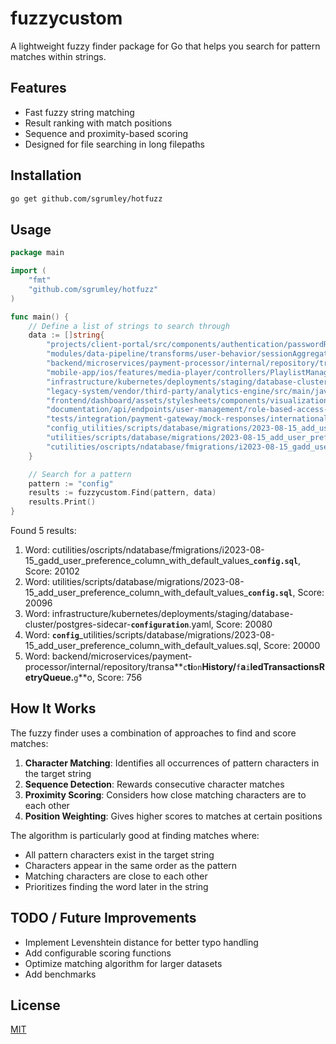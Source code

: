 # fuzzycustom

A lightweight fuzzy finder package for Go that helps you search for pattern matches within strings.

## Features

- Fast fuzzy string matching
- Result ranking with match positions
- Sequence and proximity-based scoring
- Designed for file searching in long filepaths

## Installation

```bash
go get github.com/sgrumley/hotfuzz
```

## Usage

```go
package main

import (
	"fmt"
	"github.com/sgrumley/hotfuzz"
)

func main() {
	// Define a list of strings to search through
	data := []string{
		"projects/client-portal/src/components/authentication/passwordReset/PasswordResetConfirmation.jsx",
		"modules/data-pipeline/transforms/user-behavior/sessionAggregation/dailyActiveUsersCalculator.py",
		"backend/microservices/payment-processor/internal/repository/transactionHistory/failedTransactionsRetryQueue.go",
		"mobile-app/ios/features/media-player/controllers/PlaylistManagementViewController.swift",
		"infrastructure/kubernetes/deployments/staging/database-cluster/postgres-sidecar-configuration.yaml",
		"legacy-system/vendor/third-party/analytics-engine/src/main/java/com/example/reporting/WeeklyUserActivityReportGenerator.java",
		"frontend/dashboard/assets/stylesheets/components/visualization/interactive-charts/heatMapColorPalette.scss",
		"documentation/api/endpoints/user-management/role-based-access-control/permissionMatrixDefinition.md",
		"tests/integration/payment-gateway/mock-responses/international-transactions/currency-conversion-with-fees.json",
		"config_utilities/scripts/database/migrations/2023-08-15_add_user_preference_column_with_default_values.sql",
		"utilities/scripts/database/migrations/2023-08-15_add_user_preference_column_with_default_values_config.sql",
		"cutilities/oscripts/ndatabase/fmigrations/i2023-08-15_gadd_user_preference_column_with_default_values_config.sql",
	}

	// Search for a pattern
	pattern := "config"
	results := fuzzycustom.Find(pattern, data)
    results.Print()
}

```
Found 5 results:
1. Word: cutilities/oscripts/ndatabase/fmigrations/i2023-08-15_gadd_user_preference_column_with_default_values_**`config.sql`**, Score: 20102
2. Word: utilities/scripts/database/migrations/2023-08-15_add_user_preference_column_with_default_values_**`config.sql`**, Score: 20096
3. Word: infrastructure/kubernetes/deployments/staging/database-cluster/postgres-sidecar-**`configuration`**.yaml, Score: 20080
4. Word: **`config`**_utilities/scripts/database/migrations/2023-08-15_add_user_preference_column_with_default_values.sql, Score: 20000
5. Word: backend/microservices/payment-processor/internal/repository/transa**`c`**ti**`on`**History/**`f`**a**`i`**ledTransactionsRetryQueue.**`g`**o, Score: 756


## How It Works

The fuzzy finder uses a combination of approaches to find and score matches:

1. **Character Matching**: Identifies all occurrences of pattern characters in the target string
2. **Sequence Detection**: Rewards consecutive character matches
3. **Proximity Scoring**: Considers how close matching characters are to each other
4. **Position Weighting**: Gives higher scores to matches at certain positions

The algorithm is particularly good at finding matches where:
- All pattern characters exist in the target string
- Characters appear in the same order as the pattern
- Matching characters are close to each other
- Prioritizes finding the word later in the string

## TODO / Future Improvements

- Implement Levenshtein distance for better typo handling
- Add configurable scoring functions
- Optimize matching algorithm for larger datasets
- Add benchmarks

## License

[MIT](LICENSE)
